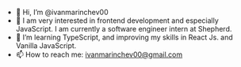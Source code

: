 - 👋 Hi, I’m @ivanmarinchev00
- 👀 I am very interested in frontend development and especially JavaScript. I am currently a software engineer intern at Shepherd. 
- 🌱 I’m learning TypeScript, and improving my skills in React Js. and Vanilla JavaScript. 
- 📫 How to reach me: ivanmarinchev00@gmail.com 
